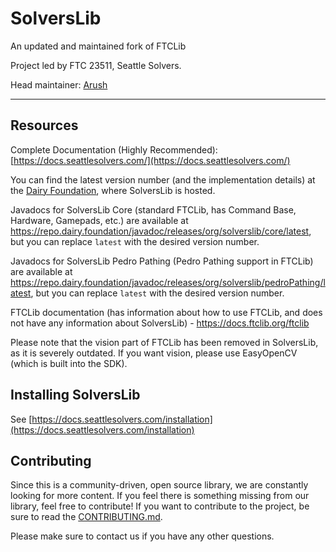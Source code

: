 # SolversLib

An updated and maintained fork of FTCLib

Project led by FTC 23511, Seattle Solvers.

Head maintainer: [Arush](https://github.com/ArushYadlapati)

---
## Resources

Complete Documentation (Highly Recommended): [https://docs.seattlesolvers.com/](https://docs.seattlesolvers.com/)

You can find the latest version number (and the implementation details) at the [Dairy Foundation](https://repo.dairy.foundation/#/releases/org/solverslib/core), where SolversLib is hosted.

Javadocs for SolversLib Core (standard FTCLib, has Command Base, Hardware, Gamepads, etc.) are available at <https://repo.dairy.foundation/javadoc/releases/org/solverslib/core/latest>, but you can replace `latest` with the desired version number.


Javadocs for SolversLib Pedro Pathing (Pedro Pathing support in FTCLib) are available at <https://repo.dairy.foundation/javadoc/releases/org/solverslib/pedroPathing/latest>, but you can replace `latest` with the desired version number.


FTCLib documentation (has information about how to use FTCLib, and does not have any information about SolversLib) - <https://docs.ftclib.org/ftclib>

Please note that the vision part of FTCLib has been removed in SolversLib, as it is severely outdated. If you want vision, please use EasyOpenCV (which is built into the SDK).

## Installing SolversLib
See [https://docs.seattlesolvers.com/installation](https://docs.seattlesolvers.com/installation)

## Contributing

Since this is a community-driven, open source library, we are constantly looking for more content. If you feel there is something missing from our library, feel free to contribute! If you want to contribute to the project, be sure to read the [CONTRIBUTING.md](.github/CONTRIBUTING.md).

Please make sure to contact us if you have any other questions.
